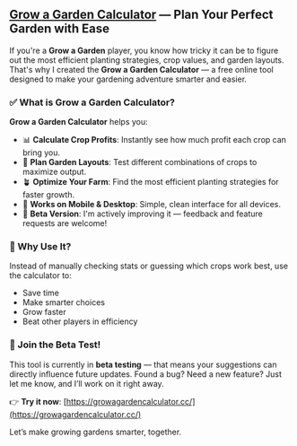 ##  [Grow a Garden Calculator](https://growagardencalculator.cc/) — Plan Your Perfect Garden with Ease

If you're a **Grow a Garden** player, you know how tricky it can be to figure out the most efficient planting strategies, crop values, and garden layouts. That's why I created the **Grow a Garden Calculator** — a free online tool designed to make your gardening adventure smarter and easier.

### ✅ What is Grow a Garden Calculator?

**Grow a Garden Calculator** helps you:

- 📊 **Calculate Crop Profits**: Instantly see how much profit each crop can bring you.
- 🌿 **Plan Garden Layouts**: Test different combinations of crops to maximize output.
- 🪴 **Optimize Your Farm**: Find the most efficient planting strategies for faster growth.
- 📱 **Works on Mobile & Desktop**: Simple, clean interface for all devices.
- 🧪 **Beta Version**: I'm actively improving it — feedback and feature requests are welcome!

### 🚀 Why Use It?

Instead of manually checking stats or guessing which crops work best, use the calculator to:

- Save time
- Make smarter choices
- Grow faster
- Beat other players in efficiency

### 💬 Join the Beta Test!

This tool is currently in **beta testing** — that means your suggestions can directly influence future updates. Found a bug? Need a new feature? Just let me know, and I’ll work on it right away.

👉 **Try it now**: [https://growagardencalculator.cc/](https://growagardencalculator.cc/)

Let’s make growing gardens smarter, together.
